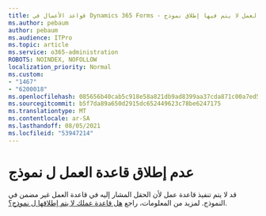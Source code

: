 ```yaml
---
title: قواعد الأعمال في Dynamics 365 Forms - قاعدة العمل لا يتم فيها إطلاق نموذج
ms.author: pebaum
author: pebaum
ms.audience: ITPro
ms.topic: article
ms.service: o365-administration
ROBOTS: NOINDEX, NOFOLLOW
localization_priority: Normal
ms.custom:
- "1467"
- "6200018"
ms.openlocfilehash: 085656b40cab5c918e58a821db9ad8399aa37cda871c00a7ed51411c4b733576
ms.sourcegitcommit: b5f7da89a650d2915dc652449623c78be6247175
ms.translationtype: MT
ms.contentlocale: ar-SA
ms.lasthandoff: 08/05/2021
ms.locfileid: "53947214"
---
```

# <a name="business-rule-not-firing-for-a-form"></a>عدم إطلاق قاعدة العمل ل نموذج

قد لا يتم تنفيذ قاعدة عمل لأن الحقل المشار إليه في قاعدة العمل غير مضمن في النموذج. لمزيد من المعلومات، راجع [هل قاعدة عملك لا يتم إطلاقها ل نموذج؟](https://docs.microsoft.com/powerapps/maker/model-driven-apps/create-business-rules-recommendations-apply-logic-form#is-your-business-rule-not-firing-for-a-form).
